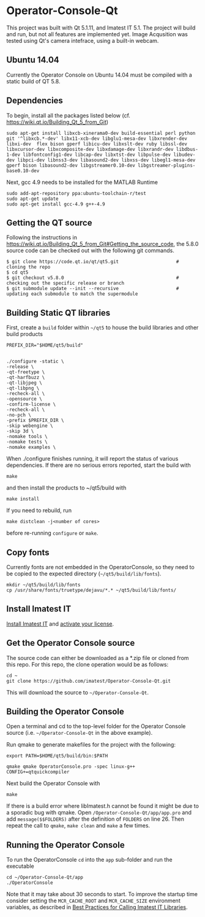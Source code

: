 # Operator-Console-Qt
This project was built with Qt 5.1.11, and Imatest IT 5.1.
The project will build and run, but not all features are implemented yet.
Image Acqusition was tested using Qt's camera intefrace, using a built-in webcam.

## Ubuntu 14.04
Currently the Operator Console on Ubuntu 14.04 must be compiled with a static build of QT 5.8.

## Dependencies
To begin, install all the packages listed below (cf. https://wiki.qt.io/Building_Qt_5_from_Git)
````
sudo apt-get install libxcb-xinerama0-dev build-essential perl python git '^libxcb.*-dev' libx11-xcb-dev libglu1-mesa-dev libxrender-dev libxi-dev  flex bison gperf libicu-dev libxslt-dev ruby libssl-dev libxcursor-dev libxcomposite-dev libxdamage-dev libxrandr-dev libdbus-1-dev libfontconfig1-dev libcap-dev libxtst-dev libpulse-dev libudev-dev libpci-dev libnss3-dev libasound2-dev libxss-dev libegl1-mesa-dev gperf bison libasound2-dev libgstreamer0.10-dev libgstreamer-plugins-base0.10-dev
````


Next, gcc 4.9 needs to be installed for the MATLAB Runtime

````
sudo add-apt-repository ppa:ubuntu-toolchain-r/test
sudo apt-get update
sudo apt-get install gcc-4.9 g++-4.9
````

## Getting the QT source
Following the instructions in https://wiki.qt.io/Building_Qt_5_from_Git#Getting_the_source_code, the 5.8.0 source code can be checked out with the following git commands.

````
$ git clone https://code.qt.io/qt/qt5.git                     # cloning the repo
$ cd qt5
$ git checkout v5.8.0                                         # checking out the specific release or branch
$ git submodule update --init --recursive                     # updating each submodule to match the supermodule
````

## Building Static QT libraries
First, create a `build` folder within `~/qt5` to house the build libraries and other build products

````
PREFIX_DIR="$HOME/qt5/build"


./configure -static \
-release \
-qt-freetype \
-qt-harfbuzz \
-qt-libjpeg \
-qt-libpng \
-recheck-all \
-opensource \
-confirm-license \
-recheck-all \
-no-pch \
-prefix $PREFIX_DIR \
-skip webengine \
-skip 3d \
-nomake tools \
-nomake tests \
-nomake examples \
````

When ./configure finishes running, it will report the status of various dependencies. If there are no serious errors reported, start the build with

````
make
````

and then install the products to ~/qt5/build with 
````
make install
````

If you need to rebuild, run 
````
make distclean -j<number of cores>
````
before re-running `configure` or `make`.

## Copy fonts
Currently fonts are not embedded in the OperatorConsole, so they need to be copied to the expected directory (`~/qt5/build/lib/fonts`).

````
mkdir ~/qt5/build/lib/fonts
cp /usr/share/fonts/truetype/dejavu/*.* ~/qt5/build/lib/fonts/

````

## Install Imatest IT
[Install Imatest IT](http://www.imatest.com/docs/installation/) and [activate your license](http://www.imatest.com/activation/).

## Get the Operator Console source
The source code can either be downloaded as a *.zip file or cloned from this repo. For this repo, the clone operation would be as follows:

````
cd ~
git clone https://github.com/imatest/Operator-Console-Qt.git
````

This will download the source to `~/Operator-Console-Qt`.

## Building the Operator Console

Open a terminal and cd to the top-level folder for the Operator Console source (i.e. `~/Operator-Console-Qt` in the above example). 

Run qmake to generate makefiles for the project with the following:
````
export PATH=$HOME/qt5/build/bin:$PATH

qmake qmake OperatorConsole.pro -spec linux-g++ CONFIG+=qtquickcompiler
````

Next build the Operator Console with 
````
make
````

If there is a build error where libImatest.h cannot be found it might be due to a sporadic bug with qmake. Open `/Operator-Console-Qt/app/app.pro` and add `message($$FOLDERS)` after the definition of `FOLDERS` on line 26. Then repeat the call to `qmake`, `make clean` and `make` a few times.

## Running the Operator Console

To run the OperatorConsole `cd` into the `app` sub-folder and run the executable

````
cd ~/Operator-Console-Qt/app
./OperatorConsole
````

Note that it may take about 30 seconds to start. To improve the startup time consider setting the `MCR_CACHE_ROOT` and `MCR_CACHE_SIZE` environment variables, as described in [Best Practices for Calling Imatest IT Libraries](http://www.imatest.com/2015/10/best-practices-for-calling-imatest-it-libraries/).



